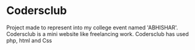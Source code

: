 # Codersclub
Project made to represent into my college event named 'ABHISHAR'.
Codersclub is a mini website like freelancing work.
Codersclub has used php, html and Css

